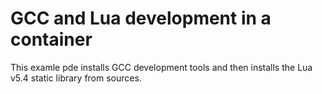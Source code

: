 # GCC and Lua development in a container

This examle pde installs GCC development tools and then installs the Lua 
v5.4 static library from sources. 

